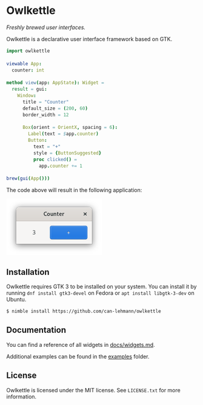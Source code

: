 # Owlkettle
*Freshly brewed user interfaces.*

Owlkettle is a declarative user interface framework based on GTK.

```nim
import owlkettle

viewable App:
  counter: int

method view(app: AppState): Widget =
  result = gui:
    Window:
      title = "Counter"
      default_size = (200, 60)
      border_width = 12
      
      Box(orient = OrientX, spacing = 6):
        Label(text = $app.counter)
        Button:
          text = "+"
          style = {ButtonSuggested}
          proc clicked() =
            app.counter += 1

brew(gui(App()))
```

The code above will result in the following application:

![Counter Application](docs/assets/introduction.png)

## Installation

Owlkettle requires GTK 3 to be installed on your system.
You can install it by running `dnf install gtk3-devel` on Fedora or `apt install libgtk-3-dev` on Ubuntu.

```bash
$ nimble install https://github.com/can-lehmann/owlkettle
```

## Documentation

You can find a reference of all widgets in [docs/widgets.md](docs/widgets.md).

Additional examples can be found in the [examples](examples) folder.

## License

Owlkettle is licensed under the MIT license.
See `LICENSE.txt` for more information.
